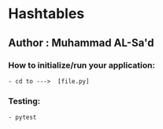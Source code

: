 # Hashtables


## Author : Muhammad AL-Sa'd

### How to initialize/run your application:

    - cd to --->  [file.py]

### Testing:

    - pytest
